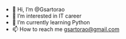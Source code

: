- 👋 Hi, I’m @Gsartorao
- 👀 I’m interested in IT career
- 🌱 I’m currently learning Python
- 📫 How to reach me gsartorao@gmail.com

<!---
Gsartorao/Gsartorao is a ✨ special ✨ repository because its `README.md` (this file) appears on your GitHub profile.
You can click the Preview link to take a look at your changes.
--->
